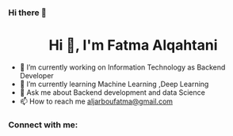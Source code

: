### Hi there 👋



<h1 align="center">Hi 👋, I'm Fatma Alqahtani</h1>


- 🔭 I’m currently working on Information Technology as Backend Developer
- 🌱 I’m currently learning Machine Learning ,Deep Learning
- 💬 Ask me about Backend development and data Science
- 📫 How to reach me aljarboufatma@gmail.com

<h3 align="left">Connect with me:</h3>
<p align="left">
<a href="aljarboufatma@gmail.com" target="blank"></a>

</p>
